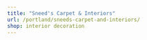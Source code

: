 ```yaml
---
title: "Sneed's Carpet & Interiors"
url: /portland/sneeds-carpet-and-interiors/
shop: interior decoration
---
```

